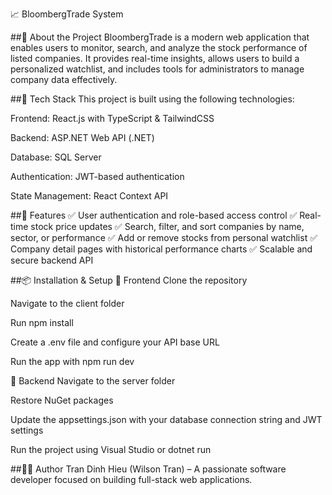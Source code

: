 📈 BloombergTrade System

##📌 About the Project
BloombergTrade is a modern web application that enables users to monitor, search, and analyze the stock performance of listed companies.
It provides real-time insights, allows users to build a personalized watchlist, and includes tools for administrators to manage company data effectively.

##🚀 Tech Stack
This project is built using the following technologies:

Frontend: React.js with TypeScript & TailwindCSS

Backend: ASP.NET Web API (.NET)

Database: SQL Server

Authentication: JWT-based authentication

State Management: React Context API

##🔧 Features
✅ User authentication and role-based access control
✅ Real-time stock price updates
✅ Search, filter, and sort companies by name, sector, or performance
✅ Add or remove stocks from personal watchlist
✅ Company detail pages with historical performance charts
✅ Scalable and secure backend API

##📦 Installation & Setup
🔹 Frontend
Clone the repository

Navigate to the client folder

Run npm install

Create a .env file and configure your API base URL

Run the app with npm run dev

🔹 Backend
Navigate to the server folder

Restore NuGet packages

Update the appsettings.json with your database connection string and JWT settings

Run the project using Visual Studio or dotnet run

##👨‍💻 Author
Tran Dinh Hieu (Wilson Tran) – A passionate software developer focused on building full-stack web applications.
